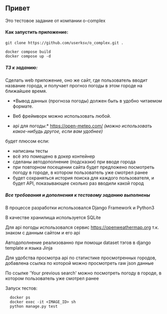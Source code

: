  ## Привет
   Это тестовое задание от компании o-complex
 #### Как запустить приложение:
    
    git clone https://github.com/userksv/o_complex.git .

    docker compose build
    docker compose up -d

##### ТЗ к заданию:
   Сделать web приложение, оно же сайт, где пользователь вводит название города, и получает прогноз погоды в этом городе на ближайшее время.

 - *Вывод данных (прогноза погоды) должен быть в удобно читаемом формате. 

 - Веб фреймворк можно использовать любой.

 - api для погоды:* https://open-meteo.com/ *(можно использовать какое-нибудь другое, если вам удобнее)*

будет плюсом если:

- написаны тесты
- всё это помещено в докер контейнер
- сделаны автодополнение (подсказки) при вводе города
- при повторном посещении сайта будет предложено посмотреть погоду в городе, в котором пользователь уже смотрел ранее
- будет сохраняться история поиска для каждого пользователя, и будет API, показывающее сколько раз вводили какой город

##### Все требования и дополнения к тестовому заданию выполнены
   В процессе разработки использовался Django Framework и Python3

   В качестве хранилища используется SQLite

   Для api погоды использовался сервис https://openweathermap.org т.к. знаком с данным сайтом и его api

   Автодополнение реализованно при помощи dataset тэгов в django template и языка Jinja

   Для удобства просмотра api по статистике просмотренных городов, добавлена ссылка по которой можно просмотреть raw json данные

   По ссылке 'Your previous search' можно посмотреть погоду в городе, в котором пользователь уже смотрел ранее
   
   Запуск тестов:
    
      docker ps
      docker exec -it <IMAGE_ID> sh
      python manage.py test